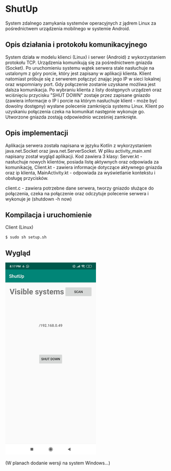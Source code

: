 # ShutUp

System zdalnego zamykania systemów operacyjnych z jądrem Linux za pośrednictwem urządzenia mobilnego w systemie Android.

## Opis działania i protokołu komunikacyjnego

System działa w modelu klienci (Linux) i serwer (Android) z wykorzystaniem protokołu TCP. Urządzenia komunikują się za pośrednictwem gniazda (Socket). Po uruchomieniu systemu wątek serwera stale nasłuchuje na ustalonym z góry porcie, który jest zapisany w aplikacji klienta. Klient natomiast próbuje się z serwerem połączyć znając jego IP w sieci lokalnej oraz wspomniany port. Gdy połączenie zostanie uzyskane możliwa jest dalsza komunikacja. Po wybraniu klienta z listy dostępnych urządzeń oraz wciśnięciu przycisku "SHUT DOWN" zostaje przez zapisane gniazdo (zawiera informacje o IP i porcie na którym nasłuchuje klient - może być dowolny dostępny) wysłane polecenie zamknięcia systemu Linux. Klient po uzyskaniu połączenia czeka na komunikat następnie wykonuje go. Utworzone gniazda zostają odpowiednio wcześniej zamknięte.

## Opis implementacji

Aplikacja serwera została napisana w języku Kotlin z wykorzystaniem java.net.Socket oraz java.net.ServerSocket. W pliku activity_main.xml napisany został wygląd aplikacji. Kod zawiera 3 klasy: Server.kt - nasłuchuje nowych klientów, posiada listę aktywnych oraz odpowiada za komunikację, Client.kt - zawiera informacje dotyczące aktywnego gniazda oraz ip klienta, MainActivity.kt - odpowiada za wyświetlanie kontekstu i obsługę przycisków.

client.c - zawiera potrzebne dane serwera, tworzy gniazdo służące do połączenia, czeka na połączenie oraz odczytuje polecenie serwera i wykonuje je (shutdown -h now)

## Kompilacja i uruchomienie

Client (Linux)
```
$ sudo sh setup.sh
```

## Wygląd
<img src=https://github.com/tomaszmjurek/readme-images/blob/master/shutup.jpg height="600">

(W planach dodanie wersji na system Windows...)
